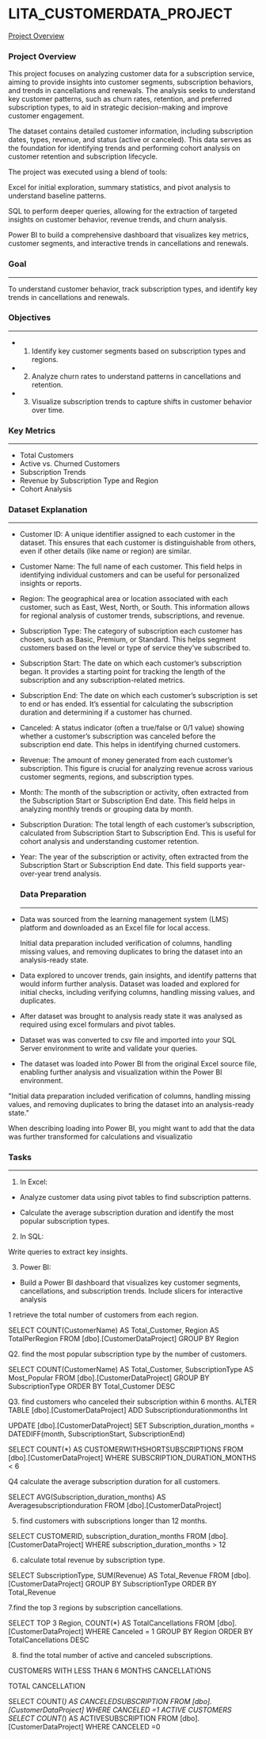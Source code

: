 # LITA_CUSTOMERDATA_PROJECT

[Project Overview](#project-overview)

### Project Overview
This project focuses on analyzing customer data for a subscription service, aiming to provide insights into customer segments, subscription behaviors, and trends in cancellations and renewals. The analysis seeks to understand key customer patterns, such as churn rates, retention, and preferred subscription types, to aid in strategic decision-making and improve customer engagement.

The dataset contains detailed customer information, including subscription dates, types, revenue, and status (active or canceled). This data serves as the foundation for identifying trends and performing cohort analysis on customer retention and subscription lifecycle.

The project was executed using a blend of tools:

Excel for initial exploration, summary statistics, and pivot analysis to understand baseline patterns.

SQL to perform deeper queries, allowing for the extraction of targeted insights on customer behavior, revenue trends, and churn analysis.

Power BI to build a comprehensive dashboard that visualizes key metrics, customer segments, and interactive trends in cancellations and renewals.

### Goal
---

To understand customer behavior, track subscription types, and identify key trends in cancellations and renewals. 

### Objectives
---

- 1. Identify key customer segments based on subscription types and regions.

- 2. Analyze churn rates to understand patterns in cancellations and retention.

- 3. Visualize subscription trends to capture shifts in customer behavior over time.

### Key Metrics
---
- Total Customers
- Active vs. Churned Customers
- Subscription Trends
- Revenue by Subscription Type and Region
- Cohort Analysis


### Dataset Explanation
---

-  Customer ID: A unique identifier assigned to each customer in the dataset. This ensures that each customer is distinguishable from others, even if other details (like name or region) are similar.
  
 - Customer Name: The full name of each customer. This field helps in identifying individual customers and can be useful for personalized insights or reports.
   
- Region: The geographical area or location associated with each customer, such as East, West, North, or South. This information allows for regional analysis of customer trends, subscriptions, and revenue.
  
- Subscription Type: The category of subscription each customer has chosen, such as Basic, Premium, or Standard. This helps segment customers based on the level or type of service they’ve subscribed to.
  
- Subscription Start: The date on which each customer’s subscription began. It provides a starting point for tracking the length of the subscription and any subscription-related metrics.
  
- Subscription End: The date on which each customer’s subscription is set to end or has ended. It’s essential for calculating the subscription duration and determining if a customer has churned.
  
- Canceled: A status indicator (often a true/false or 0/1 value) showing whether a customer’s subscription was canceled before the subscription end date. This helps in identifying churned customers.
  
- Revenue: The amount of money generated from each customer’s subscription. This figure is crucial for analyzing revenue across various customer segments, regions, and subscription types.
  
- Month: The month of the subscription or activity, often extracted from the Subscription Start or Subscription End date. This field helps in analyzing monthly trends or grouping data by month.
  
- Subscription Duration: The total length of each customer’s subscription, calculated from Subscription Start to Subscription End. This is useful for cohort analysis and understanding customer retention.
  
- Year: The year of the subscription or activity, often extracted from the Subscription Start or Subscription End date. This field supports year-over-year trend analysis.

  ### Data Preparation
  ---

- Data was sourced from the learning management system (LMS) platform and downloaded as an Excel file for local access.

  Initial data preparation included verification of columns, handling missing values, and removing duplicates to bring the dataset into an analysis-ready state.

- Data explored to uncover trends, gain insights, and identify patterns that would inform further analysis.  Dataset was loaded and explored for initial checks, including verifying columns, handling missing values, and duplicates.
  
- After dataset was brought to analysis ready state it was analysed as required using excel formulars and pivot tables.
  
- Dataset was was converted to csv file and imported into your SQL Server environment to write and validate your queries.
  
- The dataset was loaded into Power BI from the original Excel source file, enabling further analysis and visualization within the Power BI environment.



"Initial data preparation included verification of columns, handling missing values, and removing duplicates to bring the dataset into an analysis-ready state."


When describing loading into Power BI, you might want to add that the data was further transformed for calculations and visualizatio

### Tasks
---

1. In Excel:

- Analyze customer data using pivot tables to find subscription patterns.
  
- Calculate the average subscription duration and identify the most popular 
subscription types.

2. In SQL:

Write queries to extract key insights.

3. Power BI: 
- Build a Power BI dashboard that visualizes key customer segments, 
cancellations, and subscription trends. Include slicers for interactive analysis




















1 retrieve the total number of customers from each region.

SELECT COUNT(CustomerName) AS Total_Customer, Region AS TotalPerRegion FROM [dbo].[CustomerDataProject]
GROUP BY Region

 Q2. find the most popular subscription type by the number of customers.

SELECT COUNT(CustomerName) AS Total_Customer, SubscriptionType AS Most_Popular FROM [dbo].[CustomerDataProject]
GROUP BY SubscriptionType
ORDER BY  Total_Customer DESC

Q3.  find customers who canceled their subscription within 6 months.
ALTER TABLE [dbo].[CustomerDataProject]
ADD Subscriptiondurationmonths Int

UPDATE [dbo].[CustomerDataProject]
SET Subscription_duration_months = DATEDIFF(month, SubscriptionStart, SubscriptionEnd)

SELECT COUNT(*) AS CUSTOMERWITHSHORTSUBSCRIPTIONS FROM [dbo].[CustomerDataProject]
WHERE SUBSCRIPTION_DURATION_MONTHS < 6

Q4 calculate the average subscription duration for all customers.

SELECT AVG(Subscription_duration_months) AS Averagesubscriptionduration FROM [dbo].[CustomerDataProject]

 5. find customers with subscriptions longer than 12 months. 

 SELECT CUSTOMERID, subscription_duration_months FROM [dbo].[CustomerDataProject]
 WHERE subscription_duration_months > 12

6. calculate total revenue by subscription type.

SELECT SubscriptionType, SUM(Revenue) AS Total_Revenue FROM [dbo].[CustomerDataProject]
GROUP BY SubscriptionType
ORDER BY Total_Revenue


7.find the top 3 regions by subscription cancellations. 

SELECT TOP 3
    Region, 
    COUNT(*) AS TotalCancellations
    FROM [dbo].[CustomerDataProject]
WHERE 
    Canceled = 1 
GROUP BY 
    Region
ORDER BY 
    TotalCancellations DESC 

8. find the total number of active and canceled subscriptions.


CUSTOMERS WITH LESS THAN 6 MONTHS CANCELLATIONS


TOTAL CANCELLATION

SELECT COUNT(*) AS CANCELEDSUBSCRIPTION FROM [dbo].[CustomerDataProject]
WHERE CANCELED =1
ACTIVE CUSTOMERS 
SELECT COUNT(*) AS ACTIVESUBSCRIPTION FROM [dbo].[CustomerDataProject]
WHERE CANCELED =0
